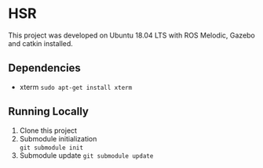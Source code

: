 # HSR

This project was developed on Ubuntu 18.04 LTS with ROS Melodic, Gazebo and catkin installed.

## Dependencies
* xterm
``sudo apt-get install xterm``  
  
## Running Locally  
1. Clone this project
2. Submodule initialization  
  ``git submodule init``  
3. Submodule update
  ``git submodule update``


